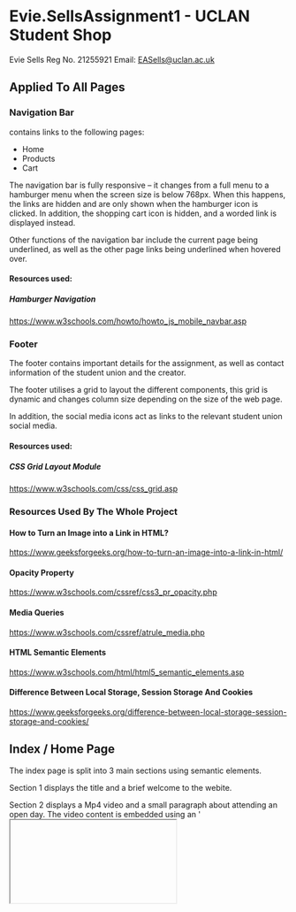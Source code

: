 # Evie.SellsAssignment1 - UCLAN Student Shop 
Evie Sells
Reg No. 21255921 
Email: EASells@uclan.ac.uk

## Applied To All Pages
### Navigation  Bar
contains links to the following pages:
-	Home
-	Products 
-	Cart

The navigation bar is fully responsive – it changes from a full menu to a hamburger menu when  the screen size is below 768px.  When this happens, the links are hidden and are only shown when the hamburger icon is clicked. In addition, the shopping cart icon is hidden, and a worded link is displayed instead.

Other functions of the navigation bar include the current page being underlined, as well as the other page links being underlined when hovered over.

#### Resources used:
##### Hamburger Navigation
https://www.w3schools.com/howto/howto_js_mobile_navbar.asp


### Footer
The footer contains important details for the assignment, as well as contact information of the student union and the creator.

The footer utilises a grid to layout the different components, this grid is dynamic and changes column size depending on the size of the web page.

In addition,  the social media icons act as links to the relevant student union social media.

#### Resources used:
##### CSS Grid Layout Module
https://www.w3schools.com/css/css_grid.asp 




### Resources Used By The Whole Project
#### How to Turn an Image into a Link in HTML?
https://www.geeksforgeeks.org/how-to-turn-an-image-into-a-link-in-html/

#### Opacity Property
https://www.w3schools.com/cssref/css3_pr_opacity.php 

#### Media Queries
https://www.w3schools.com/cssref/atrule_media.php 

#### HTML Semantic Elements
https://www.w3schools.com/html/html5_semantic_elements.asp

#### Difference Between Local Storage, Session Storage And Cookies
https://www.geeksforgeeks.org/difference-between-local-storage-session-storage-and-cookies/




## Index / Home Page
The index page is split into 3 main sections using semantic elements.

Section 1 displays the title and a brief welcome to the webite.

Section 2 displays a Mp4 video and a small paragraph about attending an open day. The video content is embedded using an '<iframe>'. In addition, there is a link which will take the user to the following website when clicked. https://www.uclan.ac.uk/open-days. This page outlines the open days of the university.

Section 3 displays a YouTube video which has been embedded using an '<iframe>'. This section also contains a brief discription about Preston, as well as a lik to the following page. https://www.uclan.ac.uk/campuses/preston. This page describes the Preston Campus.

### Resources Used
#### IFrame
https://www.w3schools.com/html/html_iframe.asp

#### University of Central Lancashire Information
https://en.wikipedia.org/wiki/University_of_Central_Lancashire




## Products Page ---- NOT COMPLETED
This page contains information of all of the available products in the shop. 

Each product is contained in a product card, which displays the image, name, price and colour of each item.  There is also a read more link, which when clicked gets the id of the item and stores it in session storage. Moreover 

### Resources Used
#### Scroll to the top of the page using JavaScript/jQuery
https://www.geeksforgeeks.org/scroll-to-the-top-of-the-page-using-javascript-jquery/

#### CSS Flexbox Layout Guide
https://css-tricks.com/snippets/css/a-guide-to-flexbox/ 




## Item Page ---- NOT COMPLETED
PRODUCT CONTAINER
The product container displays the item on the page. Details of the item such as its image, name, price, colour and description are also shown. The program iterates through each item in each 

ADD TO CART

BACK TO PAGE

FILLER BOX


### Resources Used
#### How do I call a JavaScript function on page load?
https://www.tutorialspoint.com/how-do-i-call-a-javascript-function-on-page-load 

#### Window scrollTo()
https://www.w3schools.com/jsref/met_win_scrollto.asp 




## Cart Page ---- NOT COMPLETED

ITEM CART CONTAINER

TOTAL PRICE

BAG EMPTY MESSAGE

FILLER BOX



### Resources Used
#### HTML DOM offsetHeight Property
https://www.geeksforgeeks.org/html-dom-offsetheight-property/

#### JavaScript parseFloat()
https://www.w3schools.com/jsref/jsref_parsefloat.asp

#### How to parse float with two decimal places in javascript?
https://stackoverflow.com/questions/4435170/how-to-parse-float-with-two-decimal-places-in-javascript

#### Remove a Character From String in JavaScript
https://www.geeksforgeeks.org/how-to-remove-a-character-from-string-in-javascript/




## README ---- NOT COMPLETED

### Resources Used
#### Make a README
https://www.makeareadme.com/#name 